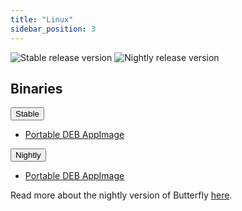 ```yaml
---
title: "Linux"
sidebar_position: 3
---
```


![Stable release version](https://img.shields.io/badge/dynamic/yaml?color=c4840d&label=Stable&query=%24.version&url=https%3A%2F%2Fraw.githubusercontent.com%2FLinwoodCloud%2Fbutterfly%2Fstable%2Fapp%2Fpubspec.yaml&style=for-the-badge)
![Nightly release version](https://img.shields.io/badge/dynamic/yaml?color=f7d28c&label=Nightly&query=%24.version&url=https%3A%2F%2Fraw.githubusercontent.com%2FLinwoodCloud%2Fbutterfly%2Fnightly%2Fapp%2Fpubspec.yaml&style=for-the-badge)

## Binaries

<div className="row margin-bottom--lg padding--sm">
<div className="dropdown dropdown--hoverable margin--sm">
  <button className="button button--outline button--info button--lg">Stable</button>
  <ul className="dropdown__menu">
    <li>
      <a className="dropdown__link" href="https://github.com/LinwoodCloud/butterfly/releases/download/stable/linux.zip">
        Portable
      </a>
      <a className="dropdown__link" href="https://github.com/LinwoodCloud/butterfly/releases/download/stable/linwood-butterfly-linux-x86_64.deb">
        DEB
      </a>
      <a className="dropdown__link" href="https://github.com/LinwoodCloud/butterfly/releases/download/stable/Linwood-Butterfly-linux-x86_64.AppImage">
        AppImage
      </a>
    </li>
  </ul>
</div>
<div className="dropdown dropdown--hoverable margin--sm">
  <button className="button button--outline button--danger button--lg">Nightly</button>
  <ul className="dropdown__menu">
    <li>
      <a className="dropdown__link" href="https://github.com/LinwoodCloud/butterfly/releases/download/nightly/linux.zip">
        Portable
      </a>
      <a className="dropdown__link" href="https://github.com/LinwoodCloud/butterfly/releases/download/nightly/linwood-butterfly-linux-x86_64.deb">
        DEB
      </a>
      <a className="dropdown__link" href="https://github.com/LinwoodCloud/butterfly/releases/download/nightly/Linwood-Butterfly-linux-x86_64.AppImage">
        AppImage
      </a>
    </li>
  </ul>
</div>
</div>

Read more about the nightly version of Butterfly [here](/nightly).
